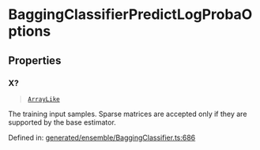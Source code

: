 # BaggingClassifierPredictLogProbaOptions

## Properties

### X?

> [`ArrayLike`](../types/ArrayLike.md)

The training input samples. Sparse matrices are accepted only if they are supported by the base estimator.

Defined in:  [generated/ensemble/BaggingClassifier.ts:686](https://github.com/transitive-bullshit/scikit-learn-ts/blob/122b3c0/packages/sklearn/src/generated/ensemble/BaggingClassifier.ts#L686)
